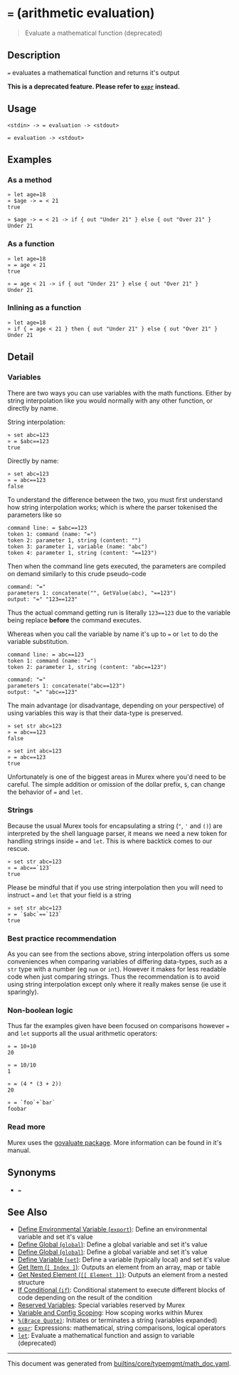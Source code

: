 # `=` (arithmetic evaluation)

> Evaluate a mathematical function (deprecated)

## Description

`=` evaluates a mathematical function and returns it's output

**This is a deprecated feature. Please refer to [`expr`](expr.md) instead.**

## Usage

```
<stdin> -> = evaluation -> <stdout>

= evaluation -> <stdout>
```

## Examples

### As a method

```
» let age=18
» $age -> = < 21
true

» $age -> = < 21 -> if { out "Under 21" } else { out "Over 21" }
Under 21
```

### As a function

```
» let age=18
» = age < 21
true

» = age < 21 -> if { out "Under 21" } else { out "Over 21" }
Under 21
```

### Inlining as a function

```
» let age=18
» if { = age < 21 } then { out "Under 21" } else { out "Over 21" }
Under 21
```

## Detail

### Variables

There are two ways you can use variables with the math functions. Either by
string interpolation like you would normally with any other function, or
directly by name.

String interpolation:

```
» set abc=123
» = $abc==123
true
```

Directly by name:

```
» set abc=123
» = abc==123
false
```

To understand the difference between the two, you must first understand how
string interpolation works; which is where the parser tokenised the parameters
like so

```
command line: = $abc==123
token 1: command (name: "=")
token 2: parameter 1, string (content: "")
token 3: parameter 1, variable (name: "abc")
token 4: parameter 1, string (content: "==123")
```

Then when the command line gets executed, the parameters are compiled on demand
similarly to this crude pseudo-code

```
command: "="
parameters 1: concatenate("", GetValue(abc), "==123")
output: "=" "123==123"
```

Thus the actual command getting run is literally `123==123` due to the variable
being replace **before** the command executes.

Whereas when you call the variable by name it's up to `=` or `let` to do the
variable substitution.

```
command line: = abc==123
token 1: command (name: "=")
token 2: parameter 1, string (content: "abc==123")
```

```
command: "="
parameters 1: concatenate("abc==123")
output: "=" "abc==123"
```

The main advantage (or disadvantage, depending on your perspective) of using
variables this way is that their data-type is preserved.

```
» set str abc=123
» = abc==123
false

» set int abc=123
» = abc==123
true
```

Unfortunately is one of the biggest areas in Murex where you'd need to be
careful. The simple addition or omission of the dollar prefix, `$`, can change
the behavior of `=` and `let`.

### Strings

Because the usual Murex tools for encapsulating a string (`"`, `'` and `()`)
are interpreted by the shell language parser, it means we need a new token for
handling strings inside `=` and `let`. This is where backtick comes to our
rescue.

```
» set str abc=123
» = abc==`123`
true
```

Please be mindful that if you use string interpolation then you will need to
instruct `=` and `let` that your field is a string

```
» set str abc=123
» = `$abc`==`123`
true
```

### Best practice recommendation

As you can see from the sections above, string interpolation offers us some
conveniences when comparing variables of differing data-types, such as a `str`
type with a number (eg `num` or `int`). However it makes for less readable code
when just comparing strings. Thus the recommendation is to avoid using string
interpolation except only where it really makes sense (ie use it sparingly).

### Non-boolean logic

Thus far the examples given have been focused on comparisons however `=` and
`let` supports all the usual arithmetic operators:

```
» = 10+10
20

» = 10/10
1

» = (4 * (3 + 2))
20

» = `foo`+`bar`
foobar
```

### Read more

Murex uses the [govaluate package](https://github.com/Knetic/govaluate). More information can be found in it's manual.

## Synonyms

* `=`


## See Also

* [Define Environmental Variable (`export`)](../commands/export.md):
  Define an environmental variable and set it's value
* [Define Global (`global`)](../commands/global.md):
  Define a global variable and set it's value
* [Define Global (`global`)](../commands/global.md):
  Define a global variable and set it's value
* [Define Variable (`set`)](../commands/set.md):
  Define a variable (typically local) and set it's value
* [Get Item (`[ Index ]`)](../parser/item-index.md):
  Outputs an element from an array, map or table
* [Get Nested Element (`[[ Element ]]`)](../parser/element.md):
  Outputs an element from a nested structure
* [If Conditional (`if`)](../commands/if.md):
  Conditional statement to execute different blocks of code depending on the result of the condition
* [Reserved Variables](../user-guide/reserved-vars.md):
  Special variables reserved by Murex
* [Variable and Config Scoping](../user-guide/scoping.md):
  How scoping works within Murex
* [`%(Brace Quote)`](../parser/brace-quote.md):
  Initiates or terminates a string (variables expanded)
* [`expr`](../commands/expr.md):
  Expressions: mathematical, string comparisons, logical operators
* [`let`](../commands/let.md):
  Evaluate a mathematical function and assign to variable (deprecated)

<hr/>

This document was generated from [builtins/core/typemgmt/math_doc.yaml](https://github.com/lmorg/murex/blob/master/builtins/core/typemgmt/math_doc.yaml).
